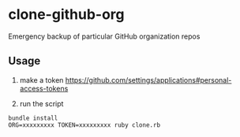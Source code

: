 clone-github-org
================

Emergency backup of particular GitHub organization repos

Usage
-----

1) make a token https://github.com/settings/applications#personal-access-tokens

2) run the script

```
bundle install
ORG=xxxxxxxxx TOKEN=xxxxxxxxx ruby clone.rb
```
